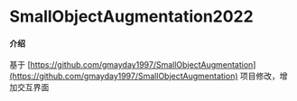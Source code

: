 # SmallObjectAugmentation2022

#### 介绍
基于  [https://github.com/gmayday1997/SmallObjectAugmentation](https://github.com/gmayday1997/SmallObjectAugmentation) 项目修改，增加交互界面
